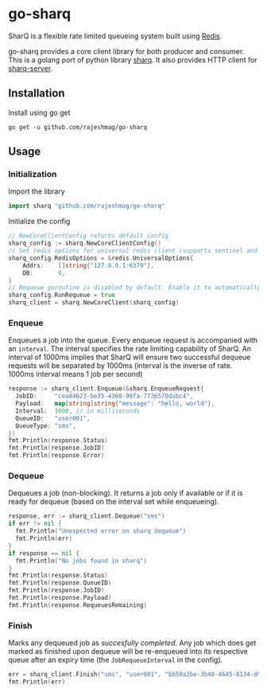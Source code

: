 go-sharq
=======

SharQ is a flexible rate limited queueing system built using [Redis](http://redis.io).

go-sharq provides a core client library for both producer and consumer. This is a golang port of python library [sharq](https://github.com/plivo/sharq).
It also provides HTTP client for [sharq-server](https://github.com/plivo/sharq-server).

## Installation
Install using go get
```
go get -u github.com/rajeshmag/go-sharq
```

## Usage

### Initialization
Import the library
```go
import sharq "github.com/rajeshmag/go-sharq"
```

Initialize the config
```go
// NewCoreClientConfig returns default config
sharq_config := sharq.NewCoreClientConfig()
// Set redis options for universal redis client (supports sentinel and cluster clients)
sharq_config.RedisOptions = &redis.UniversalOptions{
	Addrs:    []string{"127.0.0.1:6379"},
	DB:       0,
}
// Requeue goroutine is disabled by default. Enable it to automatically requeue tasks not completed.
sharq_config.RunRequeue = true
sharq_client = sharq.NewCoreClient(sharq_config)
```

### Enqueue

Enqueues a job into the queue. Every enqueue request is accompanied with an `interval`. The interval specifies the rate limiting capability of SharQ. An interval of 1000ms implies that SharQ will ensure two successful dequeue requests will be separated by 1000ms (interval is the inverse of rate. 1000ms interval means 1 job per second)

```go
response := sharq_client.Enqueue(&sharq.EnqueueRequest{
  JobID:     "cea84623-be35-4368-90fa-7736570dabc4",
  Payload:   map[string]string{"message": "hello, world"},
  Interval:  1000, // in milliseconds
  QueueID:   "user001",
  QueueType: "sms",
})
fmt.Println(response.Status)
fmt.Println(response.JobID)
fmt.Println(response.Error)
```

### Dequeue

Dequeues a job (non-blocking). It returns a job only if available or if it is ready for dequeue (based on the interval set while enqueueing).

```go
response, err := sharq_client.Dequeue("sms")
if err != nil {
  fmt.Println("Unexpected error on sharq dequeue")
  fmt.Println(err)
}
if response == nil {
  fmt.Println("No jobs found in sharq")
}
fmt.Println(response.Status)
fmt.Println(response.QueueID)
fmt.Println(response.JobID)
fmt.Println(response.Payload)
fmt.Println(response.RequeuesRemaining)
```

### Finish

Marks any dequeued job as _succesfully completed_. Any job which does get marked as finished upon dequeue will be re-enqueued into its respective queue after an expiry time (the `JobRequeueInterval` in the config).

```go
err = sharq_client.Finish("sms", "user001", "bb59a2be-3b48-4645-8134-d9181742e3cf")
fmt.Println(err)
```
